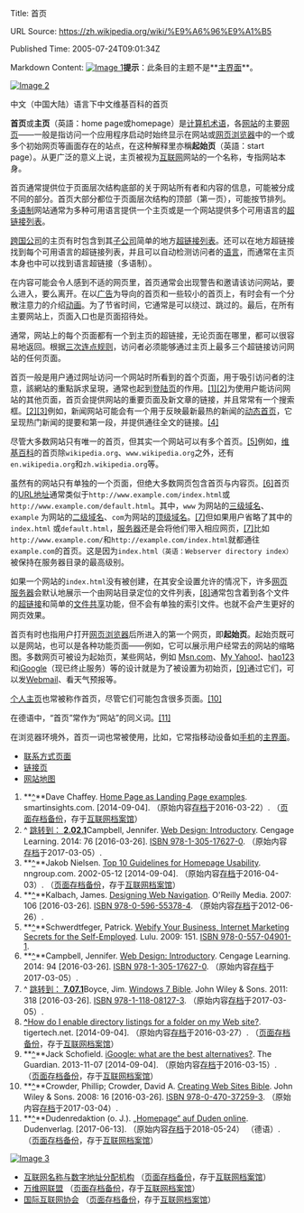 Title: 首页

URL Source: https://zh.wikipedia.org/wiki/%E9%A6%96%E9%A1%B5

Published Time: 2005-07-24T09:01:34Z

Markdown Content:
[![Image 1](https://upload.wikimedia.org/wikipedia/commons/thumb/f/fb/Confusion_grey.svg/40px-Confusion_grey.svg.png)](https://zh.wikipedia.org/wiki/Wikipedia:%E6%B6%88%E6%AD%A7%E4%B9%89 "Wikipedia:消歧义")**提示**：此条目的主题不是**[主界面](https://zh.wikipedia.org/wiki/%E4%B8%BB%E7%95%8C%E9%9D%A2 "主界面")**。

[![Image 2](https://upload.wikimedia.org/wikipedia/commons/thumb/5/5e/Wikipedia_Chinese_Homepage_Screenshot.png/500px-Wikipedia_Chinese_Homepage_Screenshot.png)](https://zh.wikipedia.org/wiki/File:Wikipedia_Chinese_Homepage_Screenshot.png)

中文（中国大陆）语言下中文维基百科的首页

**首页**或**主页**（英語：home page或homepage）是[计算机](https://zh.wikipedia.org/wiki/%E7%94%B5%E5%AD%90%E8%AE%A1%E7%AE%97%E6%9C%BA "电子计算机")[术语](https://zh.wikipedia.org/wiki/%E6%9C%AF%E8%AF%AD "术语")，各[网站](https://zh.wikipedia.org/wiki/%E7%BD%91%E7%AB%99 "网站")的主要[网页](https://zh.wikipedia.org/wiki/%E7%BD%91%E9%A1%B5 "网页")——一般是指访问一个应用程序启动时始终显示在网站或[网页浏览器](https://zh.wikipedia.org/wiki/%E7%BD%91%E9%A1%B5%E6%B5%8F%E8%A7%88%E5%99%A8 "网页浏览器")中的一个或多个初始网页等画面存在的站点，在这种解释里亦稱**起始页**（英語：start page）。从更广泛的意义上说，主页被视为[互联网](https://zh.wikipedia.org/wiki/%E4%BA%92%E8%81%94%E7%BD%91 "互联网")网站的一个名称，专指网站本身。

首页通常提供位于页面层次结构底部的关于网站所有者和内容的信息，可能被分成不同的部分。首页大部分都位于页面层次结构的顶部（第一页），可能按节排列。[多语制](https://zh.wikipedia.org/wiki/%E5%A4%9A%E8%AF%AD%E5%88%B6 "多语制")网站通常为多种可用语言提供一个主页或是一个网站提供多个可用语言的[超链接](https://zh.wikipedia.org/wiki/%E8%B6%85%E9%93%BE%E6%8E%A5 "超链接")[列表](https://zh.wikipedia.org/wiki/%E5%88%97%E8%A1%A8 "列表")。

[跨国公司](https://zh.wikipedia.org/wiki/%E8%B7%A8%E5%9B%BD%E5%85%AC%E5%8F%B8 "跨国公司")的主页有时包含到其[子公司](https://zh.wikipedia.org/wiki/%E5%AD%90%E5%85%AC%E5%8F%B8 "子公司")简单的地方[超链接](https://zh.wikipedia.org/wiki/%E8%B6%85%E9%93%BE%E6%8E%A5 "超链接")[列表](https://zh.wikipedia.org/wiki/%E5%88%97%E8%A1%A8 "列表")。还可以在地方超链接找到每个可用语言的超链接列表，并且可以自动检测访问者的[语言](https://zh.wikipedia.org/wiki/%E8%AF%AD%E8%A8%80 "语言")，而通常在主页本身也中可以找到语言超链接（多语制）。

在内容可能会令人感到不适的网页里，首页通常会出现警告和邀请该访问网站，要么进入，要么离开。在以[广告](https://zh.wikipedia.org/wiki/%E5%B9%BF%E5%91%8A "广告")为导向的首页和一些较小的首页上，有时会有一个分散注意力的介绍[动画](https://zh.wikipedia.org/wiki/%E5%8A%A8%E7%94%BB "动画")。为了节省时间，它通常是可以绕过、跳过的。最后，在所有主要网站上，页面入口也是页面招待处。

通常，网站上的每个页面都有一个到主页的超链接，无论页面在哪里，都可以很容易地返回。根据[三次连点规则](https://zh.wikipedia.org/wiki/%E4%B8%89%E6%AC%A1%E8%BF%9E%E7%82%B9%E8%A7%84%E5%88%99 "三次连点规则")，访问者必须能够通过主页上最多三个超链接访问网站的任何页面。

首页一般是用户通过网址访问一个网站时所看到的首个页面，用于吸引访问者的注意，該網站的重點訴求呈現，通常也起到[登陆页](https://zh.wikipedia.org/w/index.php?title=%E7%99%BB%E9%99%86%E9%A1%B5&action=edit&redlink=1 "登陆页（页面不存在）")的作用。[\[1\]](https://zh.wikipedia.org/wiki/%E9%A6%96%E9%A1%B5#cite_note-1)[\[2\]](https://zh.wikipedia.org/wiki/%E9%A6%96%E9%A1%B5#cite_note-wdi76-2)为使用户能访问网站的其他页面，首页会提供网站的重要页面及新文章的链接，并且常常有一个搜索框。[\[2\]](https://zh.wikipedia.org/wiki/%E9%A6%96%E9%A1%B5#cite_note-wdi76-2)[\[3\]](https://zh.wikipedia.org/wiki/%E9%A6%96%E9%A1%B5#cite_note-nn-3)例如，新闻网站可能会有一个用于反映最新最热的新闻的[动态首页](https://zh.wikipedia.org/wiki/%E5%8B%95%E6%85%8B%E7%B6%B2%E9%A0%81 "動態網頁")，它呈现热门新闻的提要和第一段，并提供通往全文的链接。[\[4\]](https://zh.wikipedia.org/wiki/%E9%A6%96%E9%A1%B5#cite_note-4)

尽管大多数网站只有唯一的首页，但其实一个网站可以有多个首页。[\[5\]](https://zh.wikipedia.org/wiki/%E9%A6%96%E9%A1%B5#cite_note-5)例如，[维基百科](https://zh.wikipedia.org/wiki/%E7%BB%B4%E5%9F%BA%E7%99%BE%E7%A7%91 "维基百科")的首页除`wikipedia.org`、`www.wikipedia.org`之外，还有`en.wikipedia.org`和`zh.wikipedia.org`等。

虽然有的网站只有单独的一个页面，但绝大多数网页包含首页与内容页。[\[6\]](https://zh.wikipedia.org/wiki/%E9%A6%96%E9%A1%B5#cite_note-wdi94-6)首页的[URL地址](https://zh.wikipedia.org/wiki/%E7%BB%9F%E4%B8%80%E8%B5%84%E6%BA%90%E5%AE%9A%E4%BD%8D%E7%AC%A6 "统一资源定位符")通常类似于`http://www.example.com/index.html`或`http://www.example.com/default.html`。其中，`www` 为网站的[三级域名](https://zh.wikipedia.org/wiki/%E5%AD%90%E5%9F%9F%E5%90%8D "子域名")、`example` 为网站的[二级域名](https://zh.wikipedia.org/wiki/%E4%BA%8C%E7%BA%A7%E5%9F%9F "二级域")、`com`为网站的[顶级域名](https://zh.wikipedia.org/wiki/%E9%A0%82%E7%B4%9A%E5%9F%9F "頂級域")。[\[7\]](https://zh.wikipedia.org/wiki/%E9%A6%96%E9%A1%B5#cite_note-url-7)但如果用户省略了其中的 `index.html` 或`default.html`，[服务器](https://zh.wikipedia.org/wiki/%E6%9C%8D%E5%8A%A1%E5%99%A8 "服务器")还是会将他们带入相应网页，[\[7\]](https://zh.wikipedia.org/wiki/%E9%A6%96%E9%A1%B5#cite_note-url-7)比如`http://www.example.com/`和`http://example.com/index.html`就都通往`example.com`的首页。这是因为`index.html（英语：Webserver directory index）`被保持在服务器目录的最高级别。

如果一个网站的`index.html`没有被创建，在其安全设置允许的情况下，许多[网页服务器](https://zh.wikipedia.org/wiki/%E7%B6%B2%E9%A0%81%E4%BC%BA%E6%9C%8D%E5%99%A8 "網頁伺服器")会默认地展示一个由网站目录定位的文件列表，[\[8\]](https://zh.wikipedia.org/wiki/%E9%A6%96%E9%A1%B5#cite_note-dir-8)通常包含着到各个文件的[超链接](https://zh.wikipedia.org/wiki/%E8%B6%85%E9%80%A3%E7%B5%90 "超連結")和简单的[文件共享](https://zh.wikipedia.org/wiki/%E6%AA%94%E6%A1%88%E5%88%86%E4%BA%AB "檔案分享")功能，但不会有单独的索引文件。也就不会产生更好的网页效果。

首页有时也指用户打开[网页浏览器](https://zh.wikipedia.org/wiki/%E7%BD%91%E9%A1%B5%E6%B5%8F%E8%A7%88%E5%99%A8 "网页浏览器")后所进入的第一个网页，即**起始页**。起始页既可以是网站，也可以是各种功能页面——例如，它可以展示用户经常去的网站的缩略图。多数网页可被设为起始页，某些网站，例如 [Msn.com](https://zh.wikipedia.org/wiki/Msn#Msn.com "Msn")、[My Yahoo!](https://zh.wikipedia.org/w/index.php?title=My_Yahoo!&action=edit&redlink=1 "My Yahoo!（页面不存在）")、[hao123](https://zh.wikipedia.org/wiki/Hao123 "Hao123")和[iGoogle](https://zh.wikipedia.org/wiki/IGoogle "IGoogle")（现已终止服务）等的设计就是为了被设置为初始页，[\[9\]](https://zh.wikipedia.org/wiki/%E9%A6%96%E9%A1%B5#cite_note-9)通过它们，可以发[Webmail](https://zh.wikipedia.org/wiki/Webmail "Webmail")、看天气预报等。

[个人主页](https://zh.wikipedia.org/wiki/%E4%B8%AA%E4%BA%BA%E7%BD%91%E7%AB%99 "个人网站")也常被称作首页，尽管它们可能包含很多页面。[\[10\]](https://zh.wikipedia.org/wiki/%E9%A6%96%E9%A1%B5#cite_note-10)

在德语中，“首页”常作为“网站”的同义词。[\[11\]](https://zh.wikipedia.org/wiki/%E9%A6%96%E9%A1%B5#cite_note-11)

在浏览器环境外，首页一词也常被使用，比如，它常指移动设备如[手机](https://zh.wikipedia.org/wiki/%E7%A7%BB%E5%8A%A8%E7%94%B5%E8%AF%9D "移动电话")的[主界面](https://zh.wikipedia.org/wiki/%E4%B8%BB%E7%95%8C%E9%9D%A2 "主界面")。

*   [联系方式页面](https://zh.wikipedia.org/w/index.php?title=%E8%81%94%E7%B3%BB%E6%96%B9%E5%BC%8F%E9%A1%B5%E9%9D%A2&action=edit&redlink=1 "联系方式页面（页面不存在）")
*   [链接页](https://zh.wikipedia.org/wiki/%E9%93%BE%E6%8E%A5%E9%A1%B5 "链接页")
*   [网站地图](https://zh.wikipedia.org/wiki/%E7%B6%B2%E7%AB%99%E5%9C%B0%E5%9C%96 "網站地圖")

1.   **[^](https://zh.wikipedia.org/wiki/%E9%A6%96%E9%A1%B5#cite_ref-1 "跳转")**Dave Chaffey. [Home Page as Landing Page examples](http://www.smartinsights.com/conversion-optimisation/landing-page-optimisation/home-page-as-landing-page/). smartinsights.com.  [2014-09-04]. （原始内容[存档](https://web.archive.org/web/20160322121348/http://www.smartinsights.com/conversion-optimisation/landing-page-optimisation/home-page-as-landing-page/)于2016-03-22）. （[页面存档备份](https://web.archive.org/web/20160322121348/http://www.smartinsights.com/conversion-optimisation/landing-page-optimisation/home-page-as-landing-page/)，存于[互联网档案馆](https://zh.wikipedia.org/wiki/%E4%BA%92%E8%81%94%E7%BD%91%E6%A1%A3%E6%A1%88%E9%A6%86 "互联网档案馆")）
2.   ^ [跳转到： **2.0**](https://zh.wikipedia.org/wiki/%E9%A6%96%E9%A1%B5#cite_ref-wdi76_2-0)[**2.1**](https://zh.wikipedia.org/wiki/%E9%A6%96%E9%A1%B5#cite_ref-wdi76_2-1)Campbell, Jennifer. [Web Design: Introductory](http://books.google.com/books?id=5IDAAgAAQBAJ&pg=PA76). Cengage Learning. 2014: 76  [2016-03-26]. [ISBN 978-1-305-17627-0](https://zh.wikipedia.org/wiki/Special:BookSources/978-1-305-17627-0 "Special:BookSources/978-1-305-17627-0"). （原始内容[存档](https://web.archive.org/web/20170305120654/https://books.google.com/books?id=5IDAAgAAQBAJ&pg=PA76)于2017-03-05）.
3.   **[^](https://zh.wikipedia.org/wiki/%E9%A6%96%E9%A1%B5#cite_ref-nn_3-0 "跳转")**Jakob Nielsen. [Top 10 Guidelines for Homepage Usability](http://www.nngroup.com/articles/top-ten-guidelines-for-homepage-usability/). nngroup.com. 2002-05-12  [2014-09-04]. （原始内容[存档](https://web.archive.org/web/20160403052904/https://www.nngroup.com/articles/top-ten-guidelines-for-homepage-usability/)于2016-04-03）. （[页面存档备份](https://web.archive.org/web/20160403052904/http://www.nngroup.com/articles/top-ten-guidelines-for-homepage-usability/)，存于[互联网档案馆](https://zh.wikipedia.org/wiki/%E4%BA%92%E8%81%94%E7%BD%91%E6%A1%A3%E6%A1%88%E9%A6%86 "互联网档案馆")）
4.   **[^](https://zh.wikipedia.org/wiki/%E9%A6%96%E9%A1%B5#cite_ref-4 "跳转")**Kalbach, James. [Designing Web Navigation](http://books.google.com/books?id=LC0cG-vFJbcC&pg=PA106). O'Reilly Media. 2007: 106  [2016-03-26]. [ISBN 978-0-596-55378-4](https://zh.wikipedia.org/wiki/Special:BookSources/978-0-596-55378-4 "Special:BookSources/978-0-596-55378-4"). （原始内容[存档](https://web.archive.org/web/20120626222957/http://books.google.com/books?id=LC0cG-vFJbcC)于2012-06-26）.
5.   **[^](https://zh.wikipedia.org/wiki/%E9%A6%96%E9%A1%B5#cite_ref-5 "跳转")**Schwerdtfeger, Patrick. [Webify Your Business, Internet Marketing Secrets for the Self-Employed](http://books.google.com/books?id=KHNNAgAAQBAJ&pg=PA151). Lulu. 2009: 151. [ISBN 978-0-557-04901-1](https://zh.wikipedia.org/wiki/Special:BookSources/978-0-557-04901-1 "Special:BookSources/978-0-557-04901-1").
6.   **[^](https://zh.wikipedia.org/wiki/%E9%A6%96%E9%A1%B5#cite_ref-wdi94_6-0 "跳转")**Campbell, Jennifer. [Web Design: Introductory](http://books.google.com/books?id=5IDAAgAAQBAJ&pg=PA76). Cengage Learning. 2014: 94  [2016-03-26]. [ISBN 978-1-305-17627-0](https://zh.wikipedia.org/wiki/Special:BookSources/978-1-305-17627-0 "Special:BookSources/978-1-305-17627-0"). （原始内容[存档](https://web.archive.org/web/20170305120654/https://books.google.com/books?id=5IDAAgAAQBAJ&pg=PA76)于2017-03-05）.
7.   ^ [跳转到： **7.0**](https://zh.wikipedia.org/wiki/%E9%A6%96%E9%A1%B5#cite_ref-url_7-0)[**7.1**](https://zh.wikipedia.org/wiki/%E9%A6%96%E9%A1%B5#cite_ref-url_7-1)Boyce, Jim. [Windows 7 Bible](http://books.google.com/books?id=waCQXe7tuAoC&pg=PA318). John Wiley & Sons. 2011: 318  [2016-03-26]. [ISBN 978-1-118-08127-3](https://zh.wikipedia.org/wiki/Special:BookSources/978-1-118-08127-3 "Special:BookSources/978-1-118-08127-3"). （原始内容[存档](https://web.archive.org/web/20170305134854/https://books.google.com/books?id=waCQXe7tuAoC&pg=PA318)于2017-03-05）.
8.   **[^](https://zh.wikipedia.org/wiki/%E9%A6%96%E9%A1%B5#cite_ref-dir_8-0 "跳转")**[How do I enable directory listings for a folder on my Web site?](https://support.tigertech.net/directory-index). tigertech.net.  [2014-09-04]. （原始内容[存档](https://web.archive.org/web/20160327085325/https://support.tigertech.net/directory-index)于2016-03-27）. （[页面存档备份](https://web.archive.org/web/20160327085325/https://support.tigertech.net/directory-index)，存于[互联网档案馆](https://zh.wikipedia.org/wiki/%E4%BA%92%E8%81%94%E7%BD%91%E6%A1%A3%E6%A1%88%E9%A6%86 "互联网档案馆")）
9.   **[^](https://zh.wikipedia.org/wiki/%E9%A6%96%E9%A1%B5#cite_ref-9 "跳转")**Jack Schofield. [iGoogle: what are the best alternatives?](https://www.theguardian.com/technology/askjack/2013/nov/07/igoogle-alternatives). The Guardian. 2013-11-07  [2014-09-04]. （原始内容[存档](https://web.archive.org/web/20160315001419/http://www.theguardian.com/technology/askjack/2013/nov/07/igoogle-alternatives)于2016-03-15）. （[页面存档备份](https://web.archive.org/web/20160315001419/http://www.theguardian.com/technology/askjack/2013/nov/07/igoogle-alternatives)，存于[互联网档案馆](https://zh.wikipedia.org/wiki/%E4%BA%92%E8%81%94%E7%BD%91%E6%A1%A3%E6%A1%88%E9%A6%86 "互联网档案馆")）
10.   **[^](https://zh.wikipedia.org/wiki/%E9%A6%96%E9%A1%B5#cite_ref-10 "跳转")**Crowder, Phillip; Crowder, David A. [Creating Web Sites Bible](http://books.google.com/books?id=6jR9D2mOimQC&pg=PA16). John Wiley & Sons. 2008: 16  [2016-03-26]. [ISBN 978-0-470-37259-3](https://zh.wikipedia.org/wiki/Special:BookSources/978-0-470-37259-3 "Special:BookSources/978-0-470-37259-3"). （原始内容[存档](https://web.archive.org/web/20170304173652/https://books.google.com/books?id=6jR9D2mOimQC&pg=PA16)于2017-03-04）.
11.   **[^](https://zh.wikipedia.org/wiki/%E9%A6%96%E9%A1%B5#cite_ref-11 "跳转")**Dudenredaktion (o. J.). [„Homepage“ auf Duden online](http://www.duden.de/node/733426/revisions/1647189/view). Dudenverlag.  [2017-06-13]. （原始内容[存档](https://web.archive.org/web/20180524083217/https://www.duden.de/node/733426/revisions/1647189/view)于2018-05-24） （德语）. （[页面存档备份](https://web.archive.org/web/20180524083217/http://www.duden.de/node/733426/revisions/1647189/view)，存于[互联网档案馆](https://zh.wikipedia.org/wiki/%E4%BA%92%E8%81%94%E7%BD%91%E6%A1%A3%E6%A1%88%E9%A6%86 "互联网档案馆")）

[![Image 3](https://upload.wikimedia.org/wikipedia/commons/thumb/4/4a/Commons-logo.svg/40px-Commons-logo.svg.png)](https://zh.wikipedia.org/wiki/File:Commons-logo.svg)

*   [互联网名称与数字地址分配机构](http://www.icann.org/) （[页面存档备份](https://web.archive.org/web/20110928011759/http://www.icann.org/)，存于[互联网档案馆](https://zh.wikipedia.org/wiki/%E4%BA%92%E8%81%94%E7%BD%91%E6%A1%A3%E6%A1%88%E9%A6%86 "互联网档案馆")）
*   [万维网联盟](http://www.w3.org/) （[页面存档备份](https://web.archive.org/web/20021202091355/http://www.w3.org/)，存于[互联网档案馆](https://zh.wikipedia.org/wiki/%E4%BA%92%E8%81%94%E7%BD%91%E6%A1%A3%E6%A1%88%E9%A6%86 "互联网档案馆")）
*   [国际互联网协会](http://www.isoc.org/) （[页面存档备份](https://web.archive.org/web/20111213094924/http://www.isoc.org/)，存于[互联网档案馆](https://zh.wikipedia.org/wiki/%E4%BA%92%E8%81%94%E7%BD%91%E6%A1%A3%E6%A1%88%E9%A6%86 "互联网档案馆")）

